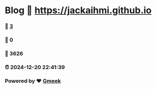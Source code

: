 # Blog :link: https://jackaihmi.github.io 
### :page_facing_up: [3](https://jackaihmi.github.io/tag.html) 
### :speech_balloon: 0 
### :hibiscus: 3626 
### :alarm_clock: 2024-12-20 22:41:39 
### Powered by :heart: [Gmeek](https://github.com/Meekdai/Gmeek)
